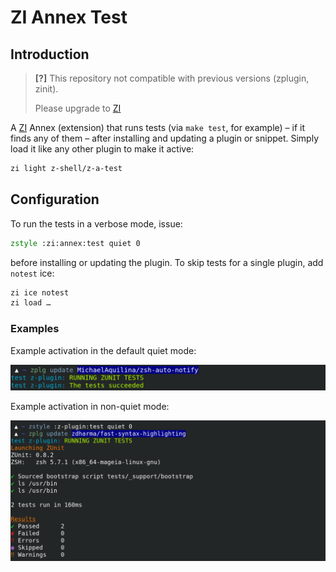 <h1> ZI Annex Test </h1>

## Introduction

> **[?]**
> This repository not compatible with previous versions (zplugin, zinit).
>
> Please upgrade to [ZI](https://github.com/z-shell-zi)

A [ZI](https://github.com/z-shell/zi) Annex (extension) that runs tests (via `make test`, for example) – if it finds any of them – after installing and updating
a plugin or snippet. Simply load it like any other plugin to make it active:

```zsh
zi light z-shell/z-a-test
```

## Configuration

To run the tests in a verbose mode, issue:

```zsh
zstyle :zi:annex:test quiet 0
```

before installing or updating the plugin. To skip tests for a single plugin,
add `notest` ice:

```zsh
zi ice notest
zi load …
```

### Examples

Example activation in the default quiet mode:

![z-a-test activation](https://raw.githubusercontent.com/z-shell/z-a-test/main/images/z-p-test-1.png)

Example activation in non-quiet mode:

![z-a-test activation](https://raw.githubusercontent.com/z-shell/z-a-test/main/images/z-p-test-2.png)
